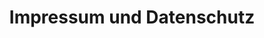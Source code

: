---
permalink: /impressum/
title: "Impressum und Datenschutz"
last_modified_at: 2017-10-20T12:42:38-04:00
toc: true
---